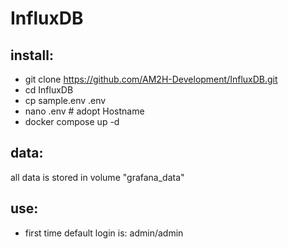 # InfluxDB

## install:
* git clone https://github.com/AM2H-Development/InfluxDB.git
* cd InfluxDB
* cp sample.env .env
* nano .env # adopt Hostname
* docker compose up -d

## data:
all data is stored in volume "grafana_data"

## use:
* first time default login is: admin/admin
